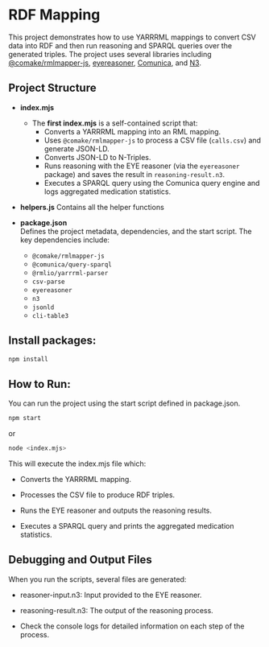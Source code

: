 # RDF Mapping

This project demonstrates how to use YARRRML mappings to convert CSV data into RDF and then run reasoning and SPARQL queries over the generated triples. The project uses several libraries including [@comake/rmlmapper-js](https://github.com/comake/rmlmapper-js), [eyereasoner](https://github.com/eyereasoner), [Comunica](https://comunica.dev/), and [N3](https://github.com/rdfjs/N3.js).

## Project Structure

- **index.mjs**  
  - The **first index.mjs** is a self-contained script that:
    - Converts a YARRRML mapping into an RML mapping.
    - Uses `@comake/rmlmapper-js` to process a CSV file (`calls.csv`) and generate JSON-LD.
    - Converts JSON-LD to N-Triples.
    - Runs reasoning with the EYE reasoner (via the `eyereasoner` package) and saves the result in `reasoning-result.n3`.
    - Executes a SPARQL query using the Comunica query engine and logs aggregated medication statistics.

- **helpers.js** 
  Contains all the helper functions


- **package.json**  
  Defines the project metadata, dependencies, and the start script. The key dependencies include:
  - `@comake/rmlmapper-js`
  - `@comunica/query-sparql`
  - `@rmlio/yarrrml-parser`
  - `csv-parse`
  - `eyereasoner`
  - `n3`
  - `jsonld`
  - `cli-table3`

## Install packages:
```bash
npm install
```

## How to Run:

You can run the project using the start script defined in package.json.

```bash
npm start
```

or

```bash
node <index.mjs>
```

This will execute the index.mjs file which:

* Converts the YARRRML mapping.

* Processes the CSV file to produce RDF triples.

* Runs the EYE reasoner and outputs the reasoning results.

* Executes a SPARQL query and prints the aggregated medication statistics.

## Debugging and Output Files

When you run the scripts, several files are generated:

* reasoner-input.n3: Input provided to the EYE reasoner.

* reasoning-result.n3: The output of the reasoning process.

* Check the console logs for detailed information on each step of the process.
